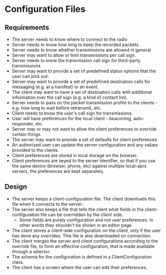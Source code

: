 
# Configuration Files

## Requirements

* The server needs to know where to connect to the radio  
* Server needs to know how long to keep the recorded packets.  
* Server needs to know whether transmissions are allowed in general  
* Server may want to allow or limit transmissions per call sign.  
* Server needs to know the transmission call sign for third-party transmissions  
* Server may want to provide a set of predefined status options that the user
can pick out.  
* Server may want to provide a set of predefined destination calls for
messaging (e.g. at a hamfest) or an event.  
* The client may want to have a set of destination calls with additional
information over the call sign (e.g. a kind of contact list).  
* Server needs to pass on the packet transmission profile to the
clients - e.g. how long to wait before retransmit, etc.  
* Client needs to know the user's call sign for transmissions.  
* User will have preferences for the local client - beaconing, auto-responder,
etc.  
* Server may or may not want to allow the client preferences to override certain
things.  
* The server may want to provide a set of defaults for client preferences  
* An authorized user can update the server configuration and any values provided
to the clients.  
* Client preferences are stored in local storage on the browser.  
* Client preferences are keyed to the server identifier, so that if you use the
same device (browser, phone, etc) against multiple local-aprs servers, the
preferences are kept separately.  

## Design

* The server keeps a client-configuration file.  The client downloads this
file when it connects to the server.
* The server also keeps a file that tells the client what fields in the
client-configuration file can be overridden by the client side.
  * Some fields are purely configuration and not user preferences. In other words they shouldn't be shown in an editor page.
* The client stores a client-side configuration on the client, only if the
user has done any overrides.  This file is also downloaded on connection.  
* The client merges the server and client configurations according to the
override file, to form an effective configuration, that is made available
through a selector.
* The schema for the configuration is defined in a ClientConfiguration class.
* The client has a screen where the user can edit their preferences.
